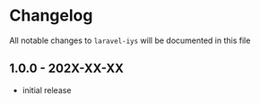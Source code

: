 # Changelog

All notable changes to `laravel-iys` will be documented in this file

## 1.0.0 - 202X-XX-XX

- initial release
